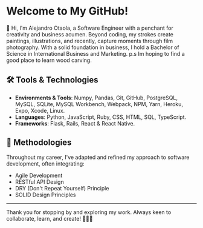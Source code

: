 # Welcome to My GitHub!

👋 Hi, I'm Alejandro Otaola, a Software Engineer with a penchant for creativity and business acumen. Beyond coding, my strokes create paintings, illustrations, and recently, capture moments through film photography. With a solid foundation in business, I hold a Bachelor of Science in International Business and Marketing.
p.s Im hoping to find a good place to learn wood carving.

## 🛠 Tools & Technologies

- **Environments & Tools**: Numpy, Pandas, Git, GitHub, PostgreSQL, MySQL, SQLite, MySQL Workbench, Webpack, NPM, Yarn, Heroku, Expo, Xcode, Linux.
- **Languages**: Python, JavaScript, Ruby, CSS, HTML, SQL, TypeScript.
- **Frameworks**: Flask, Rails, React & React Native.

## 🌱 Methodologies

Throughout my career, I've adapted and refined my approach to software development, often integrating:
- Agile Development
- RESTful API Design
- DRY (Don't Repeat Yourself) Principle
- SOLID Design Principles

---

Thank you for stopping by and exploring my work. Always keen to collaborate, learn, and create! 🚀🎨📸
